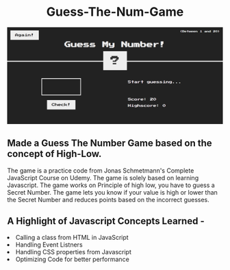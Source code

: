 <h1 align="center">Guess-The-Num-Game</h1>

<img src="highlow.PNG" alt="IMAGE OF THE GAME"> 
<h2>Made a Guess The Number Game based on the concept  of High-Low. </h2>
<p>The game is a practice code from Jonas Schmetmann's Complete JavaScript Course on Udemy. The game is solely based on learning Javascript. The game works on Principle of high low, you have to guess a Secret Number. The game lets you know if your value is high or lower than the Secret Number and reduces points based on the incorrect guesses.</p>


<h2>A Highlight of Javascript Concepts Learned -</h2>
<li>Calling a class from HTML in JavaScript</li>
<li>Handling Event Listners</li>
<li>Handling CSS properties from  Javascript</li>
<li>Optimizing Code for better performance</li>
